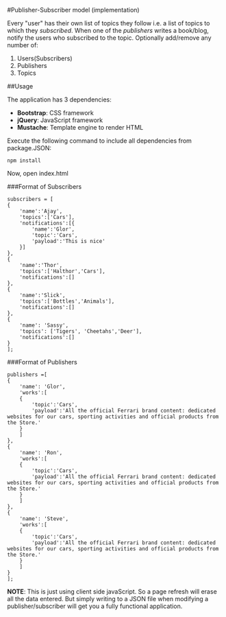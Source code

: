 #Publisher-Subscriber model (implementation)

Every "user" has their own list of topics they follow i.e. a list of topics to which they *subscribed*. When one of the *publishers* writes a book/blog, notify the users who subscribed to the topic. Optionally add/remove any number of:

 1. Users(Subscribers)
 2. Publishers
 3. Topics

##Usage

The application has 3 dependencies:
* **Bootstrap**: CSS framework
* **jQuery**: JavaScript framework
* **Mustache**: Template engine to render HTML

Execute the following command to include all dependencies from package.JSON:

```
npm install
```

Now, open index.html

###Format of Subscribers
```
subscribers = [
{
    'name':'Ajay',
    'topics':['Cars'],
    'notifications':[{
        'name':'Glor',
        'topic':'Cars',
        'payload':'This is nice'
    }] 
},
{
    'name':'Thor',
    'topics':['Halthor','Cars'],
    'notifications':[]
},
{
    'name':'Slick',
    'topics':['Bottles','Animals'],
    'notifications':[]
},
{
    'name': 'Sassy',
    'topics': ['Tigers', 'Cheetahs','Deer'],
    'notifications':[]
}
];
```

###Format of Publishers
```
publishers =[
{
    'name': 'Glor',
    'works':[
    {
        'topic':'Cars',
        'payload':'All the official Ferrari brand content: dedicated websites for our cars, sporting activities and official products from the Store.'
    }
    ]
},
{
    'name': 'Ron',
    'works':[
    {
        'topic':'Cars',
        'payload':'All the official Ferrari brand content: dedicated websites for our cars, sporting activities and official products from the Store.'
    }
    ]
},
{
    'name': 'Steve',
    'works':[
    {
        'topic':'Cars',
        'payload':'All the official Ferrari brand content: dedicated websites for our cars, sporting activities and official products from the Store.'
    }
    ]
}
];
```

**NOTE**: This is just using client side javaScript. So a page refresh will erase all the data entered. But simply writing to a JSON file when modifying a publisher/subscriber will get you a fully functional application.





